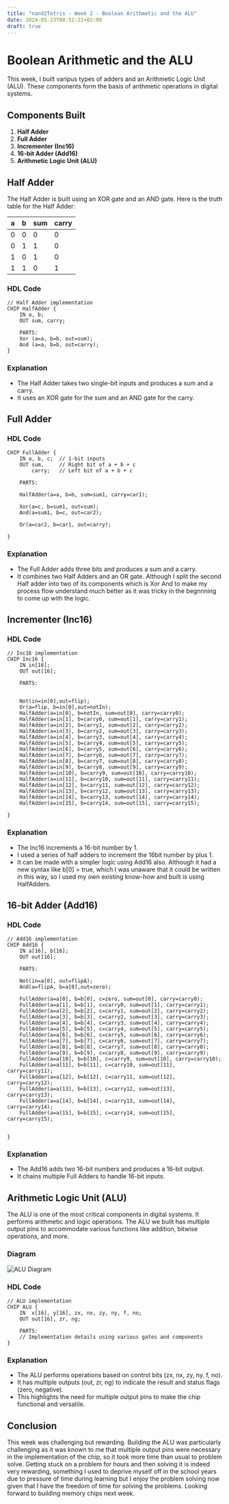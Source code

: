 ```yaml
---
title: "nand2Tetris - Week 2 - Boolean Arithmetic and the ALU"
date: 2024-05-23T00:52:22+02:00
draft: true
---
```

 

# Boolean Arithmetic and the ALU

This week, I built varipus types of adders and an Arithmetic Logic Unit (ALU). These components form the basis of arithmetic operations in digital systems.

## Components Built

1. **Half Adder**
2. **Full Adder**
3. **Incrementer (Inc16)**
4. **16-bit Adder (Add16)**
5. **Arithmetic Logic Unit (ALU)**

## Half Adder

The Half Adder is built using an XOR gate and an AND gate. Here is the truth table for the Half Adder:

| a | b | sum | carry |
|---|---|-----|-------|
| 0 | 0 |  0  |   0   |
| 0 | 1 |  1  |   0   |
| 1 | 0 |  1  |   0   |
| 1 | 1 |  0  |   1   |



### HDL Code
```HDL
// Half Adder implementation
CHIP HalfAdder {
    IN a, b;
    OUT sum, carry;

    PARTS:
    Xor (a=a, b=b, out=sum);
    And (a=a, b=b, out=carry);
}
```

### Explanation
- The Half Adder takes two single-bit inputs and produces a sum and a carry.
- It uses an XOR gate for the sum and an AND gate for the carry.

## Full Adder


### HDL Code
```HDL
CHIP FullAdder {
    IN a, b, c;  // 1-bit inputs
    OUT sum,     // Right bit of a + b + c
        carry;   // Left bit of a + b + c

    PARTS:
    
    HalfAdder(a=a, b=b, sum=sum1, carry=car1);
    
    Xor(a=c, b=sum1, out=sum);
    And(a=sum1, b=c, out=car2);
    
    Or(a=car2, b=car1, out=carry);
    
}

```

### Explanation
- The Full Adder adds three bits and produces a sum and a carry.
- It combines two Half Adders and an OR gate. Although I split the second Half adder into two of its components which is Xor And to make my process flow understand much better as it was tricky in the begnnning to come up with the logic. 

## Incrementer (Inc16)

### HDL Code
```HDL
// Inc16 implementation
CHIP Inc16 {
    IN in[16];
    OUT out[16];

    PARTS:
    

    Not(in=in[0],out=flip);
    Or(a=flip, b=in[0],out=notIn);
    HalfAdder(a=in[0], b=notIn, sum=out[0], carry=carry0);
    HalfAdder(a=in[1], b=carry0, sum=out[1], carry=carry1);
    HalfAdder(a=in[2], b=carry1, sum=out[2], carry=carry2);
    HalfAdder(a=in[3], b=carry2, sum=out[3], carry=carry3);
    HalfAdder(a=in[4], b=carry3, sum=out[4], carry=carry4);
    HalfAdder(a=in[5], b=carry4, sum=out[5], carry=carry5);
    HalfAdder(a=in[6], b=carry5, sum=out[6], carry=carry6);
    HalfAdder(a=in[7], b=carry6, sum=out[7], carry=carry7);
    HalfAdder(a=in[8], b=carry7, sum=out[8], carry=carry8);
    HalfAdder(a=in[9], b=carry8, sum=out[9], carry=carry9);
    HalfAdder(a=in[10], b=carry9, sum=out[10], carry=carry10);
    HalfAdder(a=in[11], b=carry10, sum=out[11], carry=carry11);
    HalfAdder(a=in[12], b=carry11, sum=out[12], carry=carry12);
    HalfAdder(a=in[13], b=carry12, sum=out[13], carry=carry13);
    HalfAdder(a=in[14], b=carry13, sum=out[14], carry=carry14);
    HalfAdder(a=in[15], b=carry14, sum=out[15], carry=carry15);

}
```

### Explanation
- The Inc16 increments a 16-bit number by 1.
- I used a series of half adders to increment the 16bit number by plus 1.
- It can be made with a simpler logic using Add16 also. Although it had a new syntax like b[0] = true, which I was unaware that it could be written in this way, so I used my own existing know-how and built is using HalfAdders. 

## 16-bit Adder (Add16)


### HDL Code
```HDL
// Add16 implementation
CHIP Add16 {
    IN a[16], b[16];
    OUT out[16];

    PARTS:
    
    Not(in=a[0], out=flipA);
    And(a=flipA, b=a[0],out=zero);

    FullAdder(a=a[0], b=b[0], c=zero, sum=out[0], carry=carry0);
    FullAdder(a=a[1], b=b[1], c=carry0, sum=out[1], carry=carry1);
    FullAdder(a=a[2], b=b[2], c=carry1, sum=out[2], carry=carry2);
    FullAdder(a=a[3], b=b[3], c=carry2, sum=out[3], carry=carry3);
    FullAdder(a=a[4], b=b[4], c=carry3, sum=out[4], carry=carry4);
    FullAdder(a=a[5], b=b[5], c=carry4, sum=out[5], carry=carry5);
    FullAdder(a=a[6], b=b[6], c=carry5, sum=out[6], carry=carry6);
    FullAdder(a=a[7], b=b[7], c=carry6, sum=out[7], carry=carry7);
    FullAdder(a=a[8], b=b[8], c=carry7, sum=out[8], carry=carry8);
    FullAdder(a=a[9], b=b[9], c=carry8, sum=out[9], carry=carry9);
    FullAdder(a=a[10], b=b[10], c=carry9, sum=out[10], carry=carry10);
    FullAdder(a=a[11], b=b[11], c=carry10, sum=out[11], carry=carry11);
    FullAdder(a=a[12], b=b[12], c=carry11, sum=out[12], carry=carry12);
    FullAdder(a=a[13], b=b[13], c=carry12, sum=out[13], carry=carry13);
    FullAdder(a=a[14], b=b[14], c=carry13, sum=out[14], carry=carry14);
    FullAdder(a=a[15], b=b[15], c=carry14, sum=out[15], carry=carry15);

            
}
```

### Explanation
- The Add16 adds two 16-bit numbers and produces a 16-bit output.
- It chains multiple Full Adders to handle 16-bit inputs.

## Arithmetic Logic Unit (ALU)

The ALU is one of the most critical components in digital systems. It performs arithmetic and logic operations. The ALU we built has multiple output pins to accommodate various functions like addition, bitwise operations, and more.

### Diagram
![ALU Diagram](https://www.google.com/url?sa=i&url=https%3A%2F%2Fmedium.com%2F%40jeffreyzaayman%2Fnand2tetris-part-1-caec018fc05b&psig=AOvVaw1bTOmLxDT5doRXVykQPCID&ust=1716510253639000&source=images&cd=vfe&opi=89978449&ved=0CBIQjRxqFwoTCOjj9ZHBooYDFQAAAAAdAAAAABAE)

### HDL Code
```HDL
// ALU implementation
CHIP ALU {
    IN  x[16], y[16], zx, nx, zy, ny, f, no;
    OUT out[16], zr, ng;

    PARTS:
    // Implementation details using various gates and components
}
```

### Explanation
- The ALU performs operations based on control bits (zx, nx, zy, ny, f, no).
- It has multiple outputs (out, zr, ng) to indicate the result and status flags (zero, negative).
- This highlights the need for multiple output pins to make the chip functional and versatile.

## Conclusion
This week was challenging but rewarding. Building the ALU was particularly challenging as it was known to me that multiple output pins were necessary in the implementation of the chip, so it took more time than usual to problem solve. Getting stuck on a problem for hours and then solving it is indeed very rewarding, something I used to deprive myself off in the school years due to pressure of time during learning but I enjoy the problem solving now given that I have the freedom of time for solving the problems.  Looking forward to building memory chips next week.

